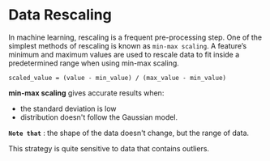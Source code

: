 # Data Rescaling

In machine learning, rescaling is a frequent pre-processing step. One of the simplest methods of rescaling is known as `min-max scaling`. A feature’s minimum and maximum values are used to rescale data to fit inside a predetermined range when using min-max scaling.

```
scaled_value = (value - min_value) / (max_value - min_value)
```

**min-max scaling** gives accurate results when:
* the standard deviation is low
* distribution doesn't follow the Gaussian model.

**`Note that`** : the shape of the data doesn't change, but the range of data.

This strategy is quite sensitive to data that contains outliers.




